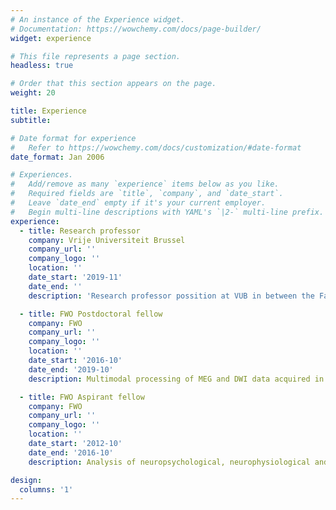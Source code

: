 ```yaml
---
# An instance of the Experience widget.
# Documentation: https://wowchemy.com/docs/page-builder/
widget: experience

# This file represents a page section.
headless: true

# Order that this section appears on the page.
weight: 20

title: Experience
subtitle:

# Date format for experience
#   Refer to https://wowchemy.com/docs/customization/#date-format
date_format: Jan 2006

# Experiences.
#   Add/remove as many `experience` items below as you like.
#   Required fields are `title`, `company`, and `date_start`.
#   Leave `date_end` empty if it's your current employer.
#   Begin multi-line descriptions with YAML's `|2-` multi-line prefix.
experience:
  - title: Research professor
    company: Vrije Universiteit Brussel
    company_url: ''
    company_logo: ''
    location: ''
    date_start: '2019-11'
    date_end: ''
    description: 'Research professor possition at VUB in between the Faculties of Medicine and Pharmacy (AIMS), and Engineering (ETRO)'

  - title: FWO Postdoctoral fellow
    company: FWO
    company_url: ''
    company_logo: ''
    location: ''
    date_start: '2016-10'
    date_end: '2019-10'
    description: Multimodal processing of MEG and DWI data acquired in people with multiple sclerosis with research visits to Oxford and Pompeu Fabra. 

  - title: FWO Aspirant fellow
    company: FWO
    company_url: ''
    company_logo: ''
    location: ''
    date_start: '2012-10'
    date_end: '2016-10'
    description: Analysis of neuropsychological, neurophysiological and neuroanatomical data to understand cognitive disease evolution in multiple sclerosis

design:
  columns: '1'
---
```

